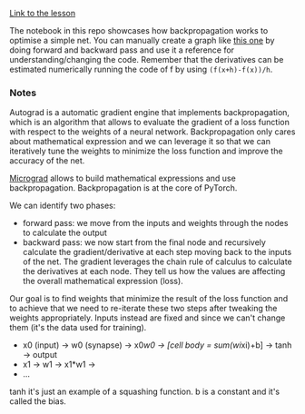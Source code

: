 [Link to the lesson](https://www.youtube.com/watch?v=VMj-3S1tku0&t=2452s) 

The notebook in this repo showcases how backpropagation works to optimise a simple net. You can manually create a graph like [this one](https://github.com/francesco-losciale/nn-backpropagation/blob/main/graph.jpg?raw=true) by doing forward and backward pass and use it a reference for understanding/changing the code. 
Remember that the derivatives can be estimated numerically running the code of f by using `(f(x+h)-f(x))/h`. 


### Notes

Autograd is a automatic gradient engine that implements backpropagation, which is an algorithm that allows to evaluate the gradient of a loss function with respect to the weights of a neural network.
Backpropagation only cares about mathematical expression and we can leverage it so that we can iteratively tune the weights to minimize the loss function and improve the accuracy of the net.

[Micrograd](https://github.com/karpathy/micrograd) allows to build mathematical expressions and use backpropagation. Backpropagation is at the core of PyTorch.

We can identify two phases: 
- forward pass: we move from the inputs and weights through the nodes to calculate the output
- backward pass: we now start from the final node and recursively calculate the gradient/derivative at each step moving back to the inputs of the net. The gradient leverages the chain rule of calculus to calculate the derivatives at each node. They tell us how the values are affecting the overall mathematical expression (loss).

Our goal is to find weights that minimize the result of the loss function and to achieve that we need to re-iterate these two steps after tweaking the weights appropriately. Inputs instead are fixed and since we can't change them (it's the data used for training).

- x0 (input) -> w0 (synapse) -> x0*w0 -> [cell body = sum(wi*xi)+b] -> tanh -> output
- x1         -> w1           -> x1*w1 ->
- ...

tanh it's just an example of a squashing function. b is a constant and it's called the bias.
 
